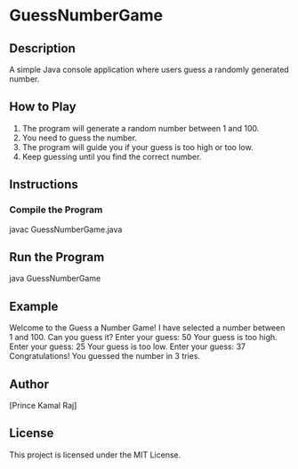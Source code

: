 # GuessNumberGame

## Description
A simple Java console application where users guess a randomly generated number.

## How to Play
1. The program will generate a random number between 1 and 100.
2. You need to guess the number.
3. The program will guide you if your guess is too high or too low.
4. Keep guessing until you find the correct number.

## Instructions

### Compile the Program
javac GuessNumberGame.java

## Run the Program
java GuessNumberGame

## Example
Welcome to the Guess a Number Game!
I have selected a number between 1 and 100. Can you guess it?
Enter your guess: 50
Your guess is too high.
Enter your guess: 25
Your guess is too low.
Enter your guess: 37
Congratulations! You guessed the number in 3 tries.

## Author
[Prince Kamal Raj]

## License
This project is licensed under the MIT License.
